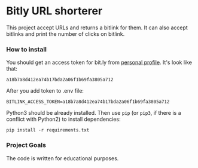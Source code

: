 # Bitly URL shorterer

This project accept URLs and returns a bitlink for them.
It can also accept bitlinks and print the number of clicks on bitlink.

### How to install

You should get an access token for bit.ly from [personal profile](https://app.bitly.com/settings/api/).
It's look like that:
```
a18b7a8d412ea74b17bda2a06f1b69fa3805a712
```
After you add token to .env file:
```commandline
BITLINK_ACCESS_TOKEN=a18b7a8d412ea74b17bda2a06f1b69fa3805a712
```
Python3 should be already installed. 
Then use `pip` (or `pip3`, if there is a conflict with Python2) to install dependencies:
```commandline
pip install -r requirements.txt
```

### Project Goals

The code is written for educational purposes.
